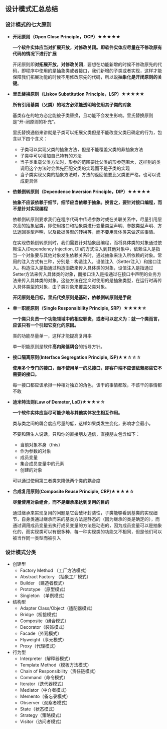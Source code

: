 ## 设计模式汇总总结


### 设计模式的七大原则 

* **开闭原则（Open Close Principle，OCP）★★★★★**

  **一个软件实体应当对扩展开放，对修改关闭。即软件实体应尽量在不修改原有代码的情况下进行扩展**

  开闭原则即**对拓展开放，对修改关闭**，要想在功能新增的时候不修改原先的代码，即程序中使用的是抽象类或者接口，我们新增的子类或者实现，这样才能保障我们拓展功能的时候不用修改原先的代码，所以说**抽象化是开闭原则的关键**。

* **里氏替换原则（Liskov Substitution Principle，LSP）★★★★★**

  **所有引用基类（父类）的地方必须能透明地使用其子类的对象**

  基类存在的地方必定能被子类替换，且功能不会发生影响。里氏替换原则是“开-闭原则的补充”。

  里氏替换通俗来讲就是子类可以拓展父类但是不能改变父类已确定的行为，包含以下四个含义：

  * 子类可以实现父类的抽象方法，但是不能覆盖父类的非抽象方法
  * 子类中可以增加自己特有的方法
  * 当子类重载父类方法时，形参的范围要比父类的形参范围大，这样别的类调用这个方法时会优先匹配父类的实现而不是子类的实现
  * 当子类实现父类的抽象方法时，方法的返回值要比父类更严格，也可以说成更具体

* **依赖倒转原则（Dependence Inversion Principle，DIP）★★★★★**

  **抽象不应该依赖于细节，细节应当依赖于抽象。换言之，要针对接口编程，而不是针对实现编程**

  依赖倒转原则要求我们在程序代码中传递参数时或在关联关系中，尽量引用层次高的抽象层类，即使用接口和抽象类进行变量类型声明、参数类型声明、方法返回类型声明，以及数据类型的转换等，而不要用具体类来做这些事情。

  在实现依赖倒转原则时，我们需要针对抽象层编程，而将具体类的对象通过依赖注入(Dependency Injection, DI)的方式注入到其他对象中，依赖注入是指当一个对象要与其他对象发生依赖关系时，通过抽象来注入所依赖的对象。常用的注入方式有三种，分别是：构造注入，设值注入（Setter注入）和接口注入。构造注入是指通过构造函数来传入具体类的对象，设值注入是指通过Setter方法来传入具体类的对象，而接口注入是指通过在接口中声明的业务方法来传入具体类的对象。这些方法在定义时使用的是抽象类型，在运行时再传入具体类型的对象，由子类对象来覆盖父类对象。

  **开闭原则是目标，里氏代换原则是基础，依赖倒转原则是手段**

* **单一职能原则（Single Responsibility Principle, SRP）★★★★☆**

  **一个类只负责一个功能领域中的相应职责，或者可以定义为：就一个类而言，应该只有一个引起它变化的原因。**

  类的功能尽量单一，这样才能提高复用率

  单一职能原则是软件**高内聚低耦合**的指导方针。

* **接口隔离原则(Interface  Segregation Principle, ISP)★★☆☆☆**

  **使用多个专门的接口，而不使用单一的总接口，即客户端不应该依赖那些它不需要的接口。**

  每一接口都应该承担一种相对独立的角色，该干的事情都敢，不该干的事情都不敢

* **迪米特法则(Law of  Demeter, LoD)★★★☆☆**

  **一个软件实体应当尽可能少地与其他实体发生相互作用。**

  类与类之间的耦合度应尽量的低，这样如果类发生变化，影响才会最小。

  不要和陌生人说话，只和你的直接朋友通信，直接朋友包含如下：

  * 当前对象本身（this）
  * 作为参数的对象
  * 成员变量
  * 集合成员变量中的元素
  * 创建的对象

  可以通过使用第三者类来降低两个类的耦合度

* **合成复用原则(Composite Reuse Principle, CRP)★★★★☆**

  **尽量使用对象组合，而不是继承来达到复用的目的**

  通过继承来实现复用的问题是它会破坏封装性，子类能够看到基类的实现细节，自身类通过继承而来的基类方法是静态的（因为继承的类是确定的），而通过调用成员变量去执行成员变量的方法是动态的，因为成员变量可以是抽象化的，而实现类可以有很多种，每一种实现类的功能又不相同，但是他们可以被当作同一类型而被引入

### 设计模式分类

* 创建型
  * Factory Method （工厂方法模式）
  * Abstract Factory （抽象工厂模式）
  * Builder （建造者模式）
  * Prototype （原型模式）
  * Singleton （单例模式）
* 结构型
  * Adapter Class/Object（适配器模式）
  * Bridge（桥接模式）
  * Composite（组合模式）
  * Decorator（装饰模式）
  * Facade（外观模式）
  * Flyweight（享元模式）
  * Proxy（代理模式）
* 行为型
  * Interpreter（解释器模式）
  * Template Method（模板方法模式）
  * Chain of Responsibility（责任链模式）
  * Command（命令模式）
  * Iterator（迭代器模式）
  * Mediator（中介者模式）
  * Memento（备忘录模式）
  * Observer（观察者模式）
  * State（状态模式）
  * Strategy（策略模式）
  * Visitor（访问者模式）

